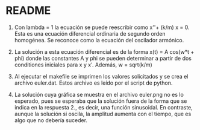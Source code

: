 # README

1. Con lambda = 1 la ecuación se puede reescribir como x''+ (k/m) x = 0. Esta es una ecuación diferencial ordinaria de segundo orden homogénea. Se reconoce como la ecuación del oscilador armónico.

2. La solución a esta ecuación diferencial es de la forma x(t) = A cos(w*t + phi) donde las constantes A y phi se pueden determinar a partir de dos conditiones iniciales para x y x'. Además, w = sqrt(k/m)

3. Al ejecutar el makefile se imprimen los valores solicitados y se crea el archivo euler.dat. Estos archivo es leído por el script de python.

4. La solución cuya gráfica se muestra en el archivo euler.png no es lo esperado, pues se esperaba que la solución fuera de la forma que se indica en la respuesta 2., es decir, una función sinusoidal. En contraste, aunque la solución si oscila, la amplitud aumenta con el tiempo, que es algo que no debería suceder.